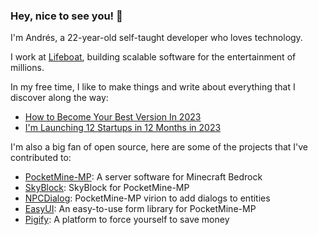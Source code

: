 ### Hey, nice to see you! 👋

I'm Andrés, a 22-year-old self-taught developer who loves technology.

I work at [Lifeboat](https://twitter.com/LifeboatNetwork), building scalable software for the entertainment of millions.

In my free time, I like to make things and write about everything that I discover along the way:

- [How to Become Your Best Version In 2023](https://dresnite.com/how-to-become-your-best-version-in-2023)
- [I'm Launching 12 Startups in 12 Months in 2023](https://dresnite.com/im-launching-12-startups-in-12-months-in-2023)

I'm also a big fan of open source, here are some of the projects that I've contributed to:

- [PocketMine-MP](https://github.com/pmmp/pocketmine-mp): A server software for Minecraft Bedrock
- [SkyBlock](https://github.com/dresnite/skyblock): SkyBlock for PocketMine-MP
- [NPCDialog](https://github.com/dresnite/npcdialog): PocketMine-MP virion to add dialogs to entities
- [EasyUI](https://github.com/dresnite/easyui): An easy-to-use form library for PocketMine-MP
- [Pigify](https://github.com/pigifyapp/pigify-core): A platform to force yourself to save money
